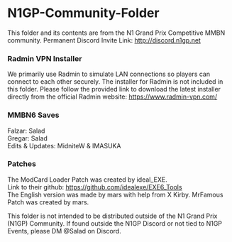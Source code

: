 # N1GP-Community-Folder
 
This folder and its contents are from the N1 Grand Prix Competitive MMBN community. 
Permanent Discord Invite Link: http://discord.n1gp.net

### Radmin VPN Installer
We primarily use Radmin to simulate LAN connections so players can connect to each other securely. The installer for Radmin is not included in this folder. Please follow the provided link to download the latest installer directly from the official Radmin website: https://www.radmin-vpn.com/

### MMBN6 Saves  
Falzar: Salad  
Gregar: Salad  
Edits & Updates: MidniteW & IMASUKA  

### Patches
The ModCard Loader Patch was created by ideal_EXE.  
Link to their github: https://github.com/idealexe/EXE6_Tools  
The English version was made by mars with help from X Kirby. 
MrFamous Patch was created by mars.


This folder is not intended to be distributed outside of the N1 Grand Prix (N1GP) Community. If found outside the N1GP Discord or not tied to N1GP Events, please DM @Salad on Discord.
